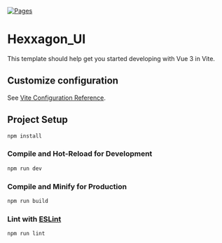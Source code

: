 [![Pages](https://github.com/Ostabo/Hexxagon_UI/actions/workflows/build_deploy.yml/badge.svg?event=push)](https://ostabo.software/Hexxagon_UI/)

# Hexxagon_UI

This template should help get you started developing with Vue 3 in Vite.

## Customize configuration

See [Vite Configuration Reference](https://vitejs.dev/config/).

## Project Setup

```sh
npm install
```

### Compile and Hot-Reload for Development

```sh
npm run dev
```

### Compile and Minify for Production

```sh
npm run build
```

### Lint with [ESLint](https://eslint.org/)

```sh
npm run lint
```
